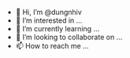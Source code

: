 - 👋 Hi, I’m @dungnhiv
- 👀 I’m interested in ...
- 🌱 I’m currently learning ...
- 💞️ I’m looking to collaborate on ...
- 📫 How to reach me ...

<!---
dungnhiv/dungnhiv is a ✨ special ✨ repository because its `README.md` (this file) appears on your GitHub profile.
You can click the Preview link to take a look at your changes.
--->
